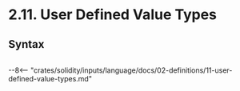 <!-- This file is generated automatically by infrastructure scripts. Please don't edit by hand. -->

# 2.11. User Defined Value Types

## Syntax

```{ .ebnf #UserDefinedValueTypeDefinition }

```

<pre ebnf-snippet="UserDefinedValueTypeDefinition" style="display: none;"><span class="cm">(* Introduced in 0.8.8 *)</span><br /><a href="#UserDefinedValueTypeDefinition"><span class="k">UserDefinedValueTypeDefinition</span></a><span class="o"> = </span><a href="../../01-file-structure/08-keywords#TypeKeyword"><span class="k">TYPE_KEYWORD</span></a><br /><span class="o">                                 </span><a href="../../05-expressions/06-identifiers#Identifier"><span class="k">IDENTIFIER</span></a><br /><span class="o">                                 </span><a href="../../01-file-structure/08-keywords#IsKeyword"><span class="k">IS_KEYWORD</span></a><br /><span class="o">                                 </span><a href="../../03-types/02-elementary-types#ElementaryType"><span class="k">ElementaryType</span></a><br /><span class="o">                                 </span><a href="../../01-file-structure/09-punctuation#Semicolon"><span class="k">SEMICOLON</span></a><span class="o">;</span></pre>

--8<-- "crates/solidity/inputs/language/docs/02-definitions/11-user-defined-value-types.md"
